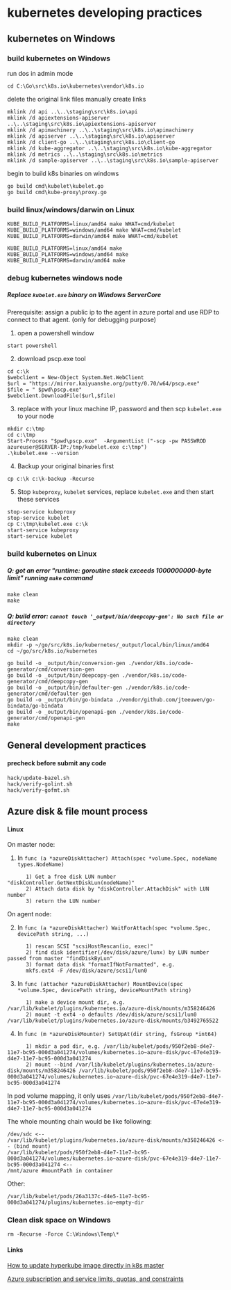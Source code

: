 # kubernetes developing practices
## kubernetes on Windows
### build kubernetes on Windows
run dos in admin mode
```
cd C:\Go\src\k8s.io\kubernetes\vendor\k8s.io
```

delete the original link files manually
create links
```
mklink /d api ..\..\staging\src\k8s.io\api
mklink /d apiextensions-apiserver ..\..\staging\src\k8s.io\apiextensions-apiserver
mklink /d apimachinery ..\..\staging\src\k8s.io\apimachinery
mklink /d apiserver ..\..\staging\src\k8s.io\apiserver
mklink /d client-go ..\..\staging\src\k8s.io\client-go
mklink /d kube-aggregator ..\..\staging\src\k8s.io\kube-aggregator
mklink /d metrics ..\..\staging\src\k8s.io\metrics
mklink /d sample-apiserver ..\..\staging\src\k8s.io\sample-apiserver
```
begin to build k8s binaries on windows
```
go build cmd\kubelet\kubelet.go
go build cmd\kube-proxy\proxy.go
```
### build linux/windows/darwin on Linux
```
KUBE_BUILD_PLATFORMS=linux/amd64 make WHAT=cmd/kubelet
KUBE_BUILD_PLATFORMS=windows/amd64 make WHAT=cmd/kubelet
KUBE_BUILD_PLATFORMS=darwin/amd64 make WHAT=cmd/kubelet

KUBE_BUILD_PLATFORMS=linux/amd64 make
KUBE_BUILD_PLATFORMS=windows/amd64 make
KUBE_BUILD_PLATFORMS=darwin/amd64 make
```

### debug kubernetes windows node

##### Replace `kubelet.exe` binary on Windows ServerCore
Prerequisite:
assign a public ip to the agent in azure portal and use RDP to connect to that agent. (only for debugging purpose)

1. open a powershell window
```
start powershell
```
2. download pscp.exe tool
```
cd c:\k
$webclient = New-Object System.Net.WebClient
$url = "https://mirror.kaiyuanshe.org/putty/0.70/w64/pscp.exe"
$file = " $pwd\pscp.exe"
$webclient.DownloadFile($url,$file)
```
3. replace with your linux machine IP, password and then scp `kubelet.exe` to your node
```
mkdir c:\tmp
cd c:\tmp
Start-Process "$pwd\pscp.exe"  -ArgumentList ("-scp -pw PASSWROD azureuser@SERVER-IP:/tmp/kubelet.exe c:\tmp")
.\kubelet.exe --version
```

4. Backup your original binaries first
```
cp c:\k c:\k-backup -Recurse
```

5. Stop `kubeproxy`, `kubelet` services, replace `kubelet.exe` and then start these services 
```
stop-service kubeproxy
stop-service kubelet
cp C:\tmp\kubelet.exe c:\k
start-service kubeproxy
start-service kubelet
```

### build kubernetes on Linux

##### Q: got an error "runtime: goroutine stack exceeds 1000000000-byte limit" running `make` command
```
make clean
make
```

##### Q: build error: `cannot touch '_output/bin/deepcopy-gen': No such file or directory`
```
make clean
mkdir -p ~/go/src/k8s.io/kubernetes/_output/local/bin/linux/amd64
cd ~/go/src/k8s.io/kubernetes

go build -o _output/bin/conversion-gen ./vendor/k8s.io/code-generator/cmd/conversion-gen
go build -o _output/bin/deepcopy-gen ./vendor/k8s.io/code-generator/cmd/deepcopy-gen
go build -o _output/bin/defaulter-gen ./vendor/k8s.io/code-generator/cmd/defaulter-gen
go build -o _output/bin/go-bindata ./vendor/github.com/jteeuwen/go-bindata/go-bindata
go build -o _output/bin/openapi-gen ./vendor/k8s.io/code-generator/cmd/openapi-gen
make
```

## General development practices
#### precheck before submit any code
```
hack/update-bazel.sh
hack/verify-golint.sh
hack/verify-gofmt.sh
```

## Azure disk & file mount process
#### Linux
On master node:

1. In `func (a *azureDiskAttacher) Attach(spec *volume.Spec, nodeName types.NodeName)`
```
      1) Get a free disk LUN number "diskController.GetNextDiskLun(nodeName)"
      2) Attach data disk by "diskController.AttachDisk" with LUN number
      3) return the LUN number
```

On agent node:

2. In `func (a *azureDiskAttacher) WaitForAttach(spec *volume.Spec, devicePath string, ...)`
```
      1) rescan SCSI "scsiHostRescan(io, exec)"
      2) find disk identifier(/dev/disk/azure/lunx) by LUN number passed from master "findDiskByLun"
      3) format data disk "formatIfNotFormatted", e.g.
      mkfs.ext4 -F /dev/disk/azure/scsi1/lun0
```

3. In `func (attacher *azureDiskAttacher) MountDevice(spec *volume.Spec, devicePath string, deviceMountPath string)`
```
      1) make a device mount dir, e.g. /var/lib/kubelet/plugins/kubernetes.io/azure-disk/mounts/m358246426
      2) mount -t ext4 -o defaults /dev/disk/azure/scsi1/lun0 /var/lib/kubelet/plugins/kubernetes.io/azure-disk/mounts/b3492765522
```

4. In `func (m *azureDiskMounter) SetUpAt(dir string, fsGroup *int64)`
```
      1) mkdir a pod dir, e.g. /var/lib/kubelet/pods/950f2eb8-d4e7-11e7-bc95-000d3a041274/volumes/kubernetes.io~azure-disk/pvc-67e4e319-d4e7-11e7-bc95-000d3a041274
      2) mount --bind /var/lib/kubelet/plugins/kubernetes.io/azure-disk/mounts/m358246426 /var/lib/kubelet/pods/950f2eb8-d4e7-11e7-bc95-000d3a041274/volumes/kubernetes.io~azure-disk/pvc-67e4e319-d4e7-11e7-bc95-000d3a041274
```
In pod volume mapping, it only uses `/var/lib/kubelet/pods/950f2eb8-d4e7-11e7-bc95-000d3a041274/volumes/kubernetes.io~azure-disk/pvc-67e4e319-d4e7-11e7-bc95-000d3a041274` 

The whole mounting chain would be like following:
```
/dev/sdc <--
/var/lib/kubelet/plugins/kubernetes.io/azure-disk/mounts/m358246426 <-- (bind mount)
/var/lib/kubelet/pods/950f2eb8-d4e7-11e7-bc95-000d3a041274/volumes/kubernetes.io~azure-disk/pvc-67e4e319-d4e7-11e7-bc95-000d3a041274 <--
/mnt/azure #mountPath in container
```

Other:
```
/var/lib/kubelet/pods/26a3137c-d4e5-11e7-bc95-000d3a041274/plugins/kubernetes.io~empty-dir
```

### Clean disk space on Windows
```
rm -Recurse -Force C:\Windows\Temp\*
```

#### Links
[How to update hyperkube image directly in k8s master](https://github.com/andyzhangx/Demo/blob/master/dev/update-hyperkube.md)

[Azure subscription and service limits, quotas, and constraints](https://docs.microsoft.com/en-us/azure/azure-subscription-service-limits)
